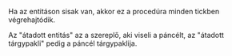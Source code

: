 Ha az entitáson sisak van, akkor ez a procedúra minden tickben végrehajtódik.

Az "átadott entitás" az a szereplő, aki viseli a páncélt, az "átadott tárgypakli" pedig a páncél tárgypaklija.